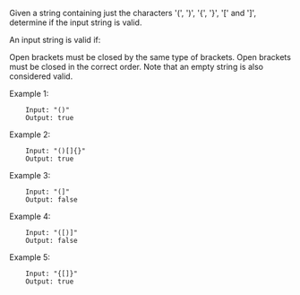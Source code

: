 Given a string containing just the characters '(', ')', '{', '}', '[' and ']', determine if the input string is valid.

An input string is valid if:

Open brackets must be closed by the same type of brackets.
Open brackets must be closed in the correct order.
Note that an empty string is also considered valid.

Example 1:

        Input: "()"
        Output: true
        
Example 2:

        Input: "()[]{}"
        Output: true
        
Example 3:

        Input: "(]"
        Output: false
        
Example 4:

        Input: "([)]"
        Output: false
        
Example 5:

        Input: "{[]}"
        Output: true
